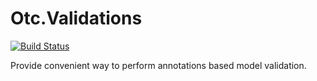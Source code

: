 # Otc.Validations
[![Build Status](https://travis-ci.org/OleConsignado/otc-validations.svg?branch=master)](https://travis-ci.org/OleConsignado/otc-validations)

Provide convenient way to perform annotations based model validation.
